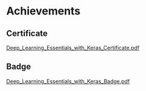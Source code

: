 

# Achievements
## Certificate
[Deep_Learning_Essentials_with_Keras_Certificate.pdf](https://prod-files-secure.s3.us-west-2.amazonaws.com/03e82b26-cccb-4906-bb56-adabcbdc0655/f5cf1405-8a02-49a4-beb6-3d50b033ba6e/Deep_Learning_Essentials_with_Keras_Certificate.pdf?X-Amz-Algorithm=AWS4-HMAC-SHA256&X-Amz-Content-Sha256=UNSIGNED-PAYLOAD&X-Amz-Credential=ASIAZI2LB466UOZU3GCS%2F20250203%2Fus-west-2%2Fs3%2Faws4_request&X-Amz-Date=20250203T101601Z&X-Amz-Expires=3600&X-Amz-Security-Token=IQoJb3JpZ2luX2VjEPj%2F%2F%2F%2F%2F%2F%2F%2F%2F%2FwEaCXVzLXdlc3QtMiJHMEUCIBEAMkQVambeHeq4SjOyaFi4gHEDwiKA5qJhIg4MmQmiAiEA9VXDPcuMn49Ow%2FWYz4sFi6Q7M2IeY3D9Pqw2vaVG%2FLcq%2FwMIERAAGgw2Mzc0MjMxODM4MDUiDCXyCIs9mTS2BlfEwSrcA%2Fkxz1MNjFBVGlbT3B2mxPivHdW4zL1RmSJNqO8v1h5UdD7hr6ghyncmq2H%2B7GQ85k2mxTYg9kXdgR%2BucdclPHsRqfQK3RhVZIbU3RUEqOZxyZBVYStEeDcwjpxgoyKqeMKIqz2OvjDsLZ3xY%2BDWlqVnG%2F%2Fkdqt9%2FcVxrspe9T5IfORQdjkn6CXvtG0nYB7TH1xbz8zdGkwP%2FP6ltkMxNx6Dc%2Bkywcm2hNKerWRIXyzHAJ9X%2F%2Ft3Vv8FbV7XTe6SDsufWSj8T6Yqych9EMT0s71O69wqrWMQwwIk2Zi63tlJ65Y5ec0JyfpojlzINEaUcBdB0wySrloRrqFpfsvUcDTJotiK8pKsTfPs%2BMVJkf9XgcOY17GvJLN2IJhY4c518i%2BIYlVEv7UIHdq2WVU5h55csYznSn4uDgZszSVJcdWPeoIxkevA%2BDcshu0%2BTwcypc6lB3MaUBQeAi29Yx%2BvNbk5gIubfcL5GbrefGIYtMP8ytQpq8YfrIU7OmCjzKGaX2Ooqsox6y6D3lljnI0Sf788b0VfbKpbKzN9TK2ZYiz4b0ZVGLCEzP7zc8TAoi7i19ctlm2p3G134oeuiJyRROXccoHWyGNkd5h7%2BWt8Ou8Tx17Zvpt1XWvXBovvMLfzgb0GOqUB5oYdkN2biLJviqwWTxP5v76ZGeBc0WxIz2nEWmHjbVR1FBMtqlEqhSUHgSmobV8YBPsgxDqPPLduQzFna80g6vIFc39t%2ByA5foNIvPaM1bcg6yq5BJMMCuovlSaCnXsc6BQ1XmsLbDCRVk5HWF8Zyzp3P%2BLxcENpGbT%2B0cboGDf9u0hNRoFcaEknJnw2giP1WcZgYeJzY4k11Tzmnxnghb51zWoI&X-Amz-Signature=7c28bab2fc6e9eb294ade5ffd1b9f104e6a1e3fdc4d4ef0c4dc15149901f580f&X-Amz-SignedHeaders=host&x-id=GetObject)
## Badge
[Deep_Learning_Essentials_with_Keras_Badge.pdf](https://prod-files-secure.s3.us-west-2.amazonaws.com/03e82b26-cccb-4906-bb56-adabcbdc0655/5c209097-6d96-477f-a031-edc11aa6225f/Deep_Learning_Essentials_with_Keras_Badge.pdf?X-Amz-Algorithm=AWS4-HMAC-SHA256&X-Amz-Content-Sha256=UNSIGNED-PAYLOAD&X-Amz-Credential=ASIAZI2LB466UOZU3GCS%2F20250203%2Fus-west-2%2Fs3%2Faws4_request&X-Amz-Date=20250203T101601Z&X-Amz-Expires=3600&X-Amz-Security-Token=IQoJb3JpZ2luX2VjEPj%2F%2F%2F%2F%2F%2F%2F%2F%2F%2FwEaCXVzLXdlc3QtMiJHMEUCIBEAMkQVambeHeq4SjOyaFi4gHEDwiKA5qJhIg4MmQmiAiEA9VXDPcuMn49Ow%2FWYz4sFi6Q7M2IeY3D9Pqw2vaVG%2FLcq%2FwMIERAAGgw2Mzc0MjMxODM4MDUiDCXyCIs9mTS2BlfEwSrcA%2Fkxz1MNjFBVGlbT3B2mxPivHdW4zL1RmSJNqO8v1h5UdD7hr6ghyncmq2H%2B7GQ85k2mxTYg9kXdgR%2BucdclPHsRqfQK3RhVZIbU3RUEqOZxyZBVYStEeDcwjpxgoyKqeMKIqz2OvjDsLZ3xY%2BDWlqVnG%2F%2Fkdqt9%2FcVxrspe9T5IfORQdjkn6CXvtG0nYB7TH1xbz8zdGkwP%2FP6ltkMxNx6Dc%2Bkywcm2hNKerWRIXyzHAJ9X%2F%2Ft3Vv8FbV7XTe6SDsufWSj8T6Yqych9EMT0s71O69wqrWMQwwIk2Zi63tlJ65Y5ec0JyfpojlzINEaUcBdB0wySrloRrqFpfsvUcDTJotiK8pKsTfPs%2BMVJkf9XgcOY17GvJLN2IJhY4c518i%2BIYlVEv7UIHdq2WVU5h55csYznSn4uDgZszSVJcdWPeoIxkevA%2BDcshu0%2BTwcypc6lB3MaUBQeAi29Yx%2BvNbk5gIubfcL5GbrefGIYtMP8ytQpq8YfrIU7OmCjzKGaX2Ooqsox6y6D3lljnI0Sf788b0VfbKpbKzN9TK2ZYiz4b0ZVGLCEzP7zc8TAoi7i19ctlm2p3G134oeuiJyRROXccoHWyGNkd5h7%2BWt8Ou8Tx17Zvpt1XWvXBovvMLfzgb0GOqUB5oYdkN2biLJviqwWTxP5v76ZGeBc0WxIz2nEWmHjbVR1FBMtqlEqhSUHgSmobV8YBPsgxDqPPLduQzFna80g6vIFc39t%2ByA5foNIvPaM1bcg6yq5BJMMCuovlSaCnXsc6BQ1XmsLbDCRVk5HWF8Zyzp3P%2BLxcENpGbT%2B0cboGDf9u0hNRoFcaEknJnw2giP1WcZgYeJzY4k11Tzmnxnghb51zWoI&X-Amz-Signature=f68c4666b3b781f7880990e4fe24423909c72ed095b054d8d346a55150af61ac&X-Amz-SignedHeaders=host&x-id=GetObject)
